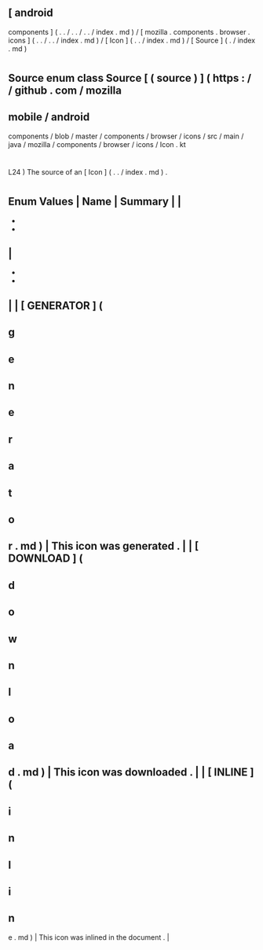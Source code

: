 [
android
-
components
]
(
.
.
/
.
.
/
.
.
/
index
.
md
)
/
[
mozilla
.
components
.
browser
.
icons
]
(
.
.
/
.
.
/
index
.
md
)
/
[
Icon
]
(
.
.
/
index
.
md
)
/
[
Source
]
(
.
/
index
.
md
)
#
Source
enum
class
Source
[
(
source
)
]
(
https
:
/
/
github
.
com
/
mozilla
-
mobile
/
android
-
components
/
blob
/
master
/
components
/
browser
/
icons
/
src
/
main
/
java
/
mozilla
/
components
/
browser
/
icons
/
Icon
.
kt
#
L24
)
The
source
of
an
[
Icon
]
(
.
.
/
index
.
md
)
.
#
#
#
Enum
Values
|
Name
|
Summary
|
|
-
-
-
|
-
-
-
|
|
[
GENERATOR
]
(
-
g
-
e
-
n
-
e
-
r
-
a
-
t
-
o
-
r
.
md
)
|
This
icon
was
generated
.
|
|
[
DOWNLOAD
]
(
-
d
-
o
-
w
-
n
-
l
-
o
-
a
-
d
.
md
)
|
This
icon
was
downloaded
.
|
|
[
INLINE
]
(
-
i
-
n
-
l
-
i
-
n
-
e
.
md
)
|
This
icon
was
inlined
in
the
document
.
|
